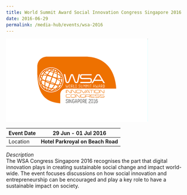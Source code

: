 ```yaml
---
title: World Summit Award Social Innovation Congress Singapore 2016
date: 2016-06-29
permalink: /media-hub/events/wsa-2016
---
```

![World Summit Award Social Innovation Congress Singapore 2016](/images/media-hub/events/till-2020/wsa-2016.png)


| Event Date | **29 Jun - 01 Jul 2016**| 
| -------- | -------- |
| Location   |**Hotel Parkroyal on Beach Road**  | 

*Description* <br>
The WSA Congress Singapore 2016 recognises the part that digital innovation plays in creating sustainable social change and impact world-wide. The event focuses discussions on how social innovation and entrepreneurship can be encouraged and play a key role to have a sustainable impact on society.
